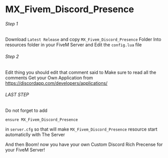 # MX_Fivem_Discord_Presence


###### Step 1
Download `Latest Release` and copy `MX_Fivem_Discord_Presence` Folder Into resources folder in your FiveM Server and Edit the `config.lua` file

###### Step 2
Edit thing you should edit that comment said to Make sure to read all the comments Get your Own Application from https://discordapp.com/developers/applications/

###### LAST STEP
Do not forget to add

`ensure MX_Fivem_Discord_Presence`

in `server.cfg` so that will make `MX_Fivem_Discord_Presence` resource start automaticlly with The Server

And then Boom! now you have your own Custom Discord Rich Precense for your FiveM Server!
